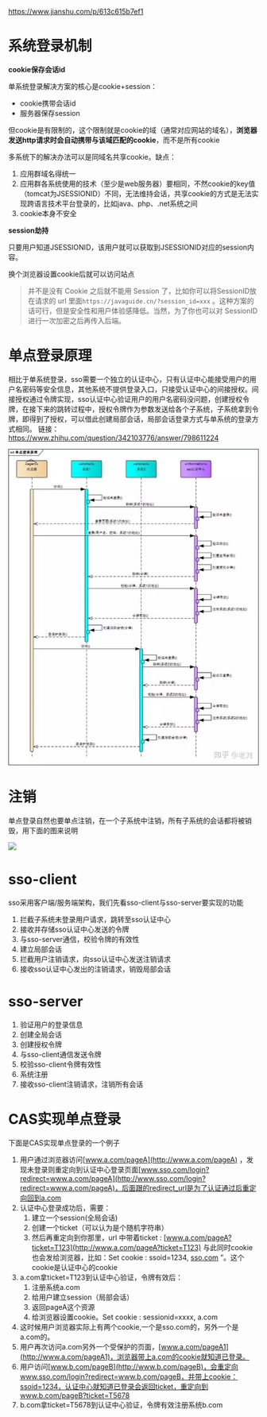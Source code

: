 https://www.jianshu.com/p/613c615b7ef1

# 系统登录机制

**cookie保存会话id**

单系统登录解决方案的核心是cookie+session：

- cookie携带会话id
- 服务器保存session

但cookie是有限制的，这个限制就是cookie的域（通常对应网站的域名），**浏览器发送http请求时会自动携带与该域匹配的cookie**，而不是所有cookie

多系统下的解决办法可以是同域名共享cookie。缺点：

1. 应用群域名得统一
2. 应用群各系统使用的技术（至少是web服务器）要相同，不然cookie的key值（tomcat为JSESSIONID）不同，无法维持会话，共享cookie的方式是无法实现跨语言技术平台登录的，比如java、php、.net系统之间
3. cookie本身不安全

**session劫持**

只要用户知道JSESSIONID，该用户就可以获取到JSESSIONID对应的session内容。

换个浏览器设置cookie后就可以访问站点

> 并不是没有 Cookie 之后就不能用 Session 了，比如你可以将SessionID放在请求的 url 里面`https://javaguide.cn/?session_id=xxx` 。这种方案的话可行，但是安全性和用户体验感降低。当然，为了你也可以对  SessionID 进行一次加密之后再传入后端。

# 单点登录原理

相比于单系统登录，sso需要一个独立的认证中心，只有认证中心能接受用户的用户名密码等安全信息，其他系统不提供登录入口，只接受认证中心的间接授权。间接授权通过令牌实现，sso认证中心验证用户的用户名密码没问题，创建授权令牌，在接下来的跳转过程中，授权令牌作为参数发送给各个子系统，子系统拿到令牌，即得到了授权，可以借此创建局部会话，局部会话登录方式与单系统的登录方式相同。
链接：https://www.zhihu.com/question/342103776/answer/798611224

![](img/单点登录.jpg)

# 注销

单点登录自然也要单点注销，在一个子系统中注销，所有子系统的会话都将被销毁，用下面的图来说明

![](D:\Cloud\开发\Java\单点登录的注销.jpg)

# sso-client

sso采用客户端/服务端架构，我们先看sso-client与sso-server要实现的功能

1. 拦截子系统未登录用户请求，跳转至sso认证中心
2. 接收并存储sso认证中心发送的令牌
3. 与sso-server通信，校验令牌的有效性
4. 建立局部会话
5. 拦截用户注销请求，向sso认证中心发送注销请求
6. 接收sso认证中心发出的注销请求，销毁局部会话

# sso-server

1. 验证用户的登录信息
2. 创建全局会话
3. 创建授权令牌
4. 与sso-client通信发送令牌
5. 校验sso-client令牌有效性
6. 系统注册
7. 接收sso-client注销请求，注销所有会话

# CAS实现单点登录

下面是CAS实现单点登录的一个例子

1. 用户通过浏览器访问[www.a.com/pageA](http://www.a.com/pageA) ，发现未登录则重定向到认证中心登录页面[www.sso.com/login?redirect=www.a.com/pageA](http://www.sso.com/login?redirect=www.a.com/pageA)，后面跟的redirect_url是为了认证通过后重定向回到a.com
2. 认证中心登录成功后，需要：
   1. 建立一个session(全局会话)
   2. 创建一个ticket（可以认为是个随机字符串）
   3. 然后再重定向到你那里，url 中带着ticket : [www.a.com/pageA?ticket=T123](http://www.a.com/pageA?ticket=T123) 与此同时cookie也会发给浏览器，比如：Set cookie : ssoid=1234, [sso.com](http://sso.com) ”。这个cookie是认证中心的cookie
3. a.com拿ticket=T123到认证中心验证，令牌有效后：
   1. 注册系统a.com
   2. 给用户建立session（局部会话）
   3. 返回pageA这个资源
   4. 给浏览器设置cookie。Set cookie : sessionid=xxxx, a.com
4. 这时候用户浏览器实际上有两个cookie,一个是sso.com的，另外一个是a.com的。
5. 用户再次访问a.com另外一个受保护的页面，[www.a.com/pageA1](http://www.a.com/pageA1)，浏览器带上a.com的cookie就知道已登录。
6. 用户访问[www.b.com/pageB](http://www.b.com/pageB)，会重定向www.sso.com/login?redirect=www.b.com/pageB，并带上cookie：ssoid=1234，认证中心就知道已登录会返回ticket，重定向到www.b.com/pageB?ticket=T5678
7. b.com拿ticket=T5678到认证中心验证，令牌有效注册系统b.com

